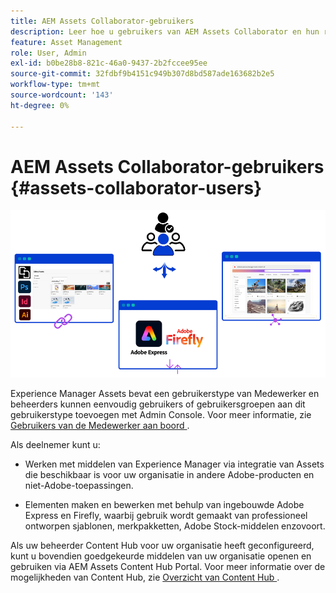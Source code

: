 ```yaml
---
title: AEM Assets Collaborator-gebruikers
description: Leer hoe u gebruikers van AEM Assets Collaborator en hun rechten beheert.
feature: Asset Management
role: User, Admin
exl-id: b0be28b8-821c-46a0-9437-2b2fccee95ee
source-git-commit: 32fdbf9b4151c949b307d8bd587ade163682b2e5
workflow-type: tm+mt
source-wordcount: '143'
ht-degree: 0%

---
```


# AEM Assets Collaborator-gebruikers {#assets-collaborator-users}

![ de gebruikersbanner van de Medewerker van AEM Assets ](/help/assets/assets/aem-assets-collaborator-users-banner.png)

Experience Manager Assets bevat een gebruikerstype van Medewerker en beheerders kunnen eenvoudig gebruikers of gebruikersgroepen aan dit gebruikerstype toevoegen met Admin Console. Voor meer informatie, zie [ Gebruikers van de Medewerker aan boord ](/help/assets/enable-assets-ultimate.md#onboard-collaborator-users).

Als deelnemer kunt u:

* Werken met middelen van Experience Manager via integratie van Assets die beschikbaar is voor uw organisatie in andere Adobe-producten en niet-Adobe-toepassingen.

* Elementen maken en bewerken met behulp van ingebouwde Adobe Express en Firefly, waarbij gebruik wordt gemaakt van professioneel ontworpen sjablonen, merkpakketten, Adobe Stock-middelen enzovoort.


Als uw beheerder Content Hub voor uw organisatie heeft geconfigureerd, kunt u bovendien goedgekeurde middelen van uw organisatie openen en gebruiken via AEM Assets Content Hub Portal. Voor meer informatie over de mogelijkheden van Content Hub, zie [ Overzicht van Content Hub ](/help/assets/product-overview.md).
